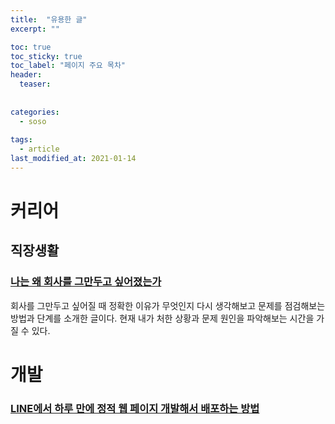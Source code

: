 ```yaml
---
title:  "유용한 글"
excerpt: ""

toc: true
toc_sticky: true
toc_label: "페이지 주요 목차"
header:
  teaser: 
  
  
categories:
  - soso
  
tags:
  - article
last_modified_at: 2021-01-14
---
```


# 커리어

## 직장생활

### [나는 왜 회사를 그만두고 싶어졌는가](https://dvdprime.com/g2/bbs/board.php?bo_table=comm&wr_id=9686290)

회사를 그만두고 싶어질 때 정확한 이유가 무엇인지 다시 생각해보고 문제를 점검해보는 방법과 단계를 소개한 글이다. 현재 내가 처한 상황과 문제 원인을 파악해보는 시간을 가질 수 있다.

# 개발

### [LINE에서 하루 만에 정적 웹 페이지 개발해서 배포하는 방법](https://engineering.linecorp.com/ko/blog/how-to-quickly-develop-static-pages-in-line/)


